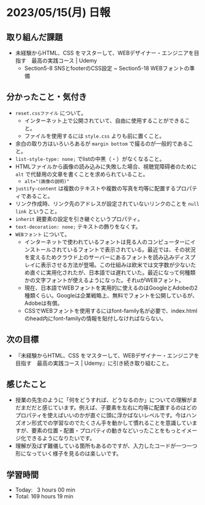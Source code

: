 # 2023/05/15(月) 日報
## 取り組んだ課題
- 未経験からHTML、CSS をマスターして、WEBデザイナー・エンジニアを目指す　最高の実践コース | Udemy
  - Section5-8 SNSとfooterのCSS設定 ~ Section5-18 WEBフォントの準備 

## 分かったこと・気付き
- `reset.cssファイル` について。
  - インターネット上で公開されていて、自由に使用することができること。
  - ファイルを使用するには `style.css` よりも前に置くこと。
- 余白の取り方はいろいろあるが `margin bottom` で撮るのが一般的であること。
- `list-style-type: none;` でlistの中黒（・）がなくなること。
- HTMLファイルから画像の読み込みに失敗した場合、視聴覚障碍者のために `alt` で代替用の文章を書くことを求められていること。
  - `alt="(画像の説明)"`
- `justify-content` は複数のテキストや複数の写真を均等に配置するプロパティであること。
- リンク作成時、リンク先のアドレスが設定されていないリンクのことを `null link` ということ。
- `inherit` 親要素の設定を引き継ぐというプロパティ。
- `text-decoration: none;` テキストの飾りをなくす。
- `WEBフォント` について。
  - インターネットで使われているフォントは見る人のコンピューターにインストールされているフォントで表示されている。最近では、その状況を変えるためクラウド上のサーバーにあるフォントを読み込みディスプレイに表示させる方法が登場。この仕組みは欧米では文字数が少ないため直ぐに実用化されたが、日本語では遅れていた。最近になって何種類かの文字フォントが使えるようになった。それuがWEBフォント。
  - 現在、日本語でWEBフォントを実用的に使えるのはGoogleとAdobeの2種類くらい。Googleは企業戦略上、無料でフォントを公開しているが、Adobeは有償。
  - CSSでWEBフォントを使用するにはfont-family名が必要で、index.htmlのhead内にfont-familyの情報を貼付しなければならない。

## 次の目標
- 『未経験からHTML、CSS をマスターして、WEBデザイナー・エンジニアを目指す　最高の実践コース | Udemy』に引き続き取り組むこと。

## 感じたこと
- 授業の先生のように「何をどうすれば、どうなるのか」についての理解がまだまだだと感じています。例えば、子要素を左右に均等に配置するのはどのプロパティを使えばいいのかが直ぐに頭に浮かばないレベルです。今はハンズオン形式での学習なのでたくさん手を動かして慣れることを意識していますが、要素の位置・配置・プロパティの動きなどいったことをもっとイメージ化できるようになりたいです。
- 理解が及ばず難儀している箇所もあるのですが、入力したコードが一つ一つ形になっていく様子を見るのは楽しいです。

## 学習時間
- Today:&nbsp;&nbsp; 3 hours 00 min
- Total: 169 hours 19 min
